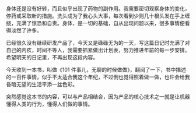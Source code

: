 身体还是没有好转，而且似乎出现了药物的副作用。我需要密切观察身体的变化，停药或采取新的措施。洗头成为了我心头大事，每次看到少则几十根头发在手上缠绕，充满了惊恐和自责。身体，是一切的基础，自从出现问题以来，很多事情便看得淡然了许多。

已经很久没有继续研发产品了，今天又是碌碌无为的一天，写这篇日记时充满了对自己的内疚，时间不等人，我需要抓紧做出计划表，努力推进年前的每一步安排。希望明天的日记里，不再出现这段内容。

今天收到一本书，叫做《101 件事儿，无聊的时候做做》，翻阅了一下，书中描述的一百件事情，似乎不太适合我这个年纪，不过倒也觉得照着做一做，也许会给我昏暗无望的生活平添一丝色彩。

突然感觉这本书的内容，可以与产品相结合，因为产品的核心技术之一就是让机器懂得人类的行为，懂得人们做的事情。

